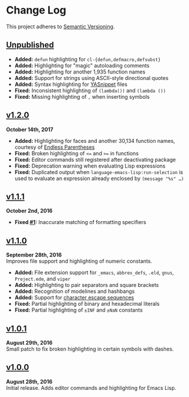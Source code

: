 Change Log
==========

This project adheres to [Semantic Versioning](http://semver.org).

[Unpublished]: ../../compare/v1.2.0...HEAD


[Unpublished]
------------------------------------------------------------------------
* __Added:__ `defun` highlighting for `cl-{defun,defmacro,defsubst}`
* __Added:__ Highlighting for "magic" autoloading comments
* __Added:__ Highlighting for another 1,935 function names
* __Added:__ Support for strings using ASCII-style directional quotes
* __Added:__ Syntax highlighting for [YASnippet][] files
* __Fixed:__ Inconsistent highlighting of `(lambda())` and `(lambda ())`
* __Fixed:__ Missing highlighting of `,` when inserting symbols



[v1.2.0]
------------------------------------------------------------------------
**October 14th, 2017**  
* __Added:__ Highlighting for faces and another 30,134 function names,
courtesy of [Endless Parentheses](http://doc.endlessparentheses.com/)
* __Fixed:__ Broken highlighting of `<=` and `>=` in functions
* __Fixed:__ Editor commands still registered after deactivating package
* __Fixed:__ Deprecation warning when evaluating Lisp expressions
* __Fixed:__ Duplicated output when `language-emacs-lisp:run-selection`
is used to evaluate an expression already enclosed by `(message "%s" …)`


[v1.1.1]
------------------------------------------------------------------------
**October 2nd, 2016**  
* __Fixed [#1]:__ Inaccurate matching of formatting specifiers

[#1]: https://github.com/Alhadis/language-emacs-lisp/issues/1


[v1.1.0]
------------------------------------------------------------------------
**September 28th, 2016**  
Improves file support and highlighting of numeric constants.

* __Added:__ File extension support for `_emacs`, `abbrev_defs`, `.eld`,
`gnus`, `Project.ede`, and `viper`
* __Added:__ Highlighting to pair separators and square brackets
* __Added:__ Recognition of modelines and hashbangs
* __Added:__ Support for [character escape sequences][2.3.3.2]
* __Fixed:__ Partial highlighting of binary and hexadecimal literals
* __Fixed:__ Partial highlighting of `±INF` and `±NaN` constants


[v1.0.1]
------------------------------------------------------------------------
**August 29th, 2016**  
Small patch to fix broken highlighting in certain symbols with dashes.


[v1.0.0]
------------------------------------------------------------------------
**August 28th, 2016**  
Initial release. Adds editor commands and highlighting for Emacs Lisp.


[Referenced links]:_____________________________________________________
[v1.2.0]: https://github.com/Alhadis/language-emacs-lisp/releases/v1.2.0
[v1.1.1]: https://github.com/Alhadis/language-emacs-lisp/releases/v1.1.1
[v1.1.0]: https://github.com/Alhadis/language-emacs-lisp/releases/v1.1.0
[v1.0.1]: https://github.com/Alhadis/language-emacs-lisp/releases/v1.0.1
[v1.0.0]: https://github.com/Alhadis/language-emacs-lisp/releases/v1.0.0
[2.3.3.2]: http://www.hep.by/gnu/elisp/General-Escape-Syntax.html
[YASnippet]: http://joaotavora.github.io/yasnippet
